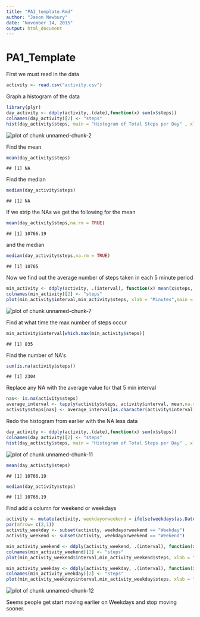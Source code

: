 ```yaml
---
title: "PA1_template.Rmd"
author: "Jason Newbury"
date: "November 14, 2015"
output: html_document
---
```

PA1_Template
================================================================

First we must read in the data


```r
activity <- read.csv("activity.csv")
```

Graph a histogram of the data

```r
library(plyr)
day_activity <- ddply(activity,.(date),function(x) sum(x$steps))
colnames(day_activity)[2] <- "steps"
hist(day_activity$steps, main = "Histogram of Total Steps per Day" , xlab = "Number of Steps")
```

![plot of chunk unnamed-chunk-2](figure/unnamed-chunk-2-1.png) 
  
  Find the mean

```r
mean(day_activity$steps)
```

```
## [1] NA
```
  Find the median

```r
median(day_activity$steps)
```

```
## [1] NA
```

If we strip the NAs we get the following for the mean

```r
mean(day_activity$steps,na.rm = TRUE)
```

```
## [1] 10766.19
```
and the median

```r
median(day_activity$steps,na.rm = TRUE)
```

```
## [1] 10765
```

Now we find out the average number of steps taken in each 5 minute period

```r
min_activity <- ddply(activity, .(interval), function(x) mean(x$steps, na.rm=TRUE))
colnames(min_activity)[2] <- "steps"
plot(min_activity$interval,min_activity$steps, xlab = "Minutes",main = "Average Number of Steps During Each 5 Minute Interval", ylab = "Average Number of Steps", type = "l")
```

![plot of chunk unnamed-chunk-7](figure/unnamed-chunk-7-1.png) 

Find at what time the max number of steps occur

```r
min_activity$interval[which.max(min_activity$steps)]
```

```
## [1] 835
```


Find the number of NA's

```r
sum(is.na(activity$steps))
```

```
## [1] 2304
```

Replace any NA with the average value for that 5 min interval

```r
nas<- is.na(activity$steps)
average_interval <- tapply(activity$steps, activity$interval, mean,na.rm=TRUE)
activity$steps[nas] <- average_interval[as.character(activity$interval[nas])] 
```

Redo the histogram from earlier with the NA less data

```r
day_activity <- ddply(activity,.(date),function(x) sum(x$steps))
colnames(day_activity)[2] <- "steps"
hist(day_activity$steps, main = "Histogram of Total Steps per Day" , xlab = "Number of Steps")
```

![plot of chunk unnamed-chunk-11](figure/unnamed-chunk-11-1.png) 

```r
mean(day_activity$steps)
```

```
## [1] 10766.19
```

```r
median(day_activity$steps)
```

```
## [1] 10766.19
```

Find add a column for weekend or weekdays

```r
activity <- mutate(activity, weekdayorweekend = ifelse(weekdays(as.Date(activity$date))== "Saturday" | weekdays(as.Date(activity$date)) == "sunday", "Weekend", "Weekday" ))
par(mfrow= c(2,1))
activity_weekday <- subset(activity, weekdayorweekend == "Weekday")
activity_weekend <- subset(activity, weekdayorweekend == "Weekend")

min_activity_weekend <- ddply(activity_weekend, .(interval), function(x) mean(x$steps, na.rm=TRUE))
colnames(min_activity_weekend)[2] <- "steps"
plot(min_activity_weekend$interval,min_activity_weekend$steps, xlab = "Minutes",main = "Weekend", ylab = "Average Number of Steps", type = "l")

min_activity_weekday <- ddply(activity_weekday, .(interval), function(x) mean(x$steps, na.rm=TRUE))
colnames(min_activity_weekday)[2] <- "steps"
plot(min_activity_weekday$interval,min_activity_weekday$steps, xlab = "Minutes",main = "Weekday", ylab = "Average Number of Steps", type = "l")
```

![plot of chunk unnamed-chunk-12](figure/unnamed-chunk-12-1.png) 

Seems people get start moving earlier on Weekdays and stop moving sooner.

